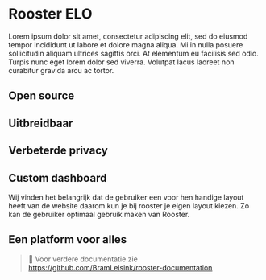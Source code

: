 # Rooster ELO
Lorem ipsum dolor sit amet, consectetur adipiscing elit, sed do eiusmod tempor incididunt ut labore et dolore magna aliqua. Mi in nulla posuere sollicitudin aliquam ultrices sagittis orci. At elementum eu facilisis sed odio. Turpis nunc eget lorem dolor sed viverra. Volutpat lacus laoreet non curabitur gravida arcu ac tortor.
## Open source



## Uitbreidbaar



## Verbeterde privacy


## Custom dashboard
Wij vinden het belangrijk dat de gebruiker een voor hen handige layout heeft van de website daarom kun je bij rooster je eigen layout kiezen. Zo kan de gebruiker optimaal gebruik maken van Rooster.

## Een platform voor alles




> 📝 Voor verdere documentatie zie https://github.com/BramLeisink/rooster-documentation


